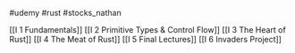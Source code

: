 #udemy #rust  #stocks_nathan

[[I 1 Fundamentals]]
[[I 2 Primitive Types & Control Flow]]
[[I 3 The Heart of Rust]]
[[I 4 The Meat of Rust]]
[[I 5 Final Lectures]]
[[I 6 Invaders Project]]





